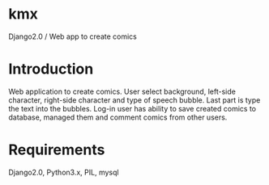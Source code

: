 # kmx
Django2.0 / Web app to create comics


# Introduction
Web application to create comics. 
User select background, left-side character, right-side character and type of speech bubble. 
Last part is type the text into the bubbles.
Log-in user has ability to save created comics to database, managed them and comment comics from other users. 

# Requirements
Django2.0, Python3.x, PIL, mysql

